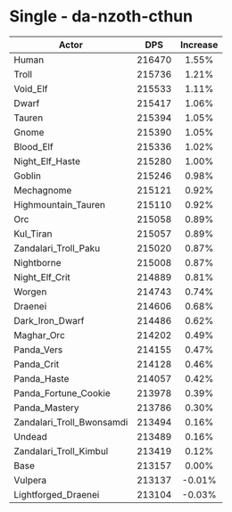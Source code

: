# Single - da-nzoth-cthun
| Actor | DPS | Increase |
|---|:---:|:---:|
|Human|216470|1.55%|
|Troll|215736|1.21%|
|Void_Elf|215533|1.11%|
|Dwarf|215417|1.06%|
|Tauren|215394|1.05%|
|Gnome|215390|1.05%|
|Blood_Elf|215336|1.02%|
|Night_Elf_Haste|215280|1.00%|
|Goblin|215246|0.98%|
|Mechagnome|215121|0.92%|
|Highmountain_Tauren|215110|0.92%|
|Orc|215058|0.89%|
|Kul_Tiran|215057|0.89%|
|Zandalari_Troll_Paku|215020|0.87%|
|Nightborne|215008|0.87%|
|Night_Elf_Crit|214889|0.81%|
|Worgen|214743|0.74%|
|Draenei|214606|0.68%|
|Dark_Iron_Dwarf|214486|0.62%|
|Maghar_Orc|214202|0.49%|
|Panda_Vers|214155|0.47%|
|Panda_Crit|214128|0.46%|
|Panda_Haste|214057|0.42%|
|Panda_Fortune_Cookie|213978|0.39%|
|Panda_Mastery|213786|0.30%|
|Zandalari_Troll_Bwonsamdi|213494|0.16%|
|Undead|213489|0.16%|
|Zandalari_Troll_Kimbul|213419|0.12%|
|Base|213157|0.00%|
|Vulpera|213137|-0.01%|
|Lightforged_Draenei|213104|-0.03%|
